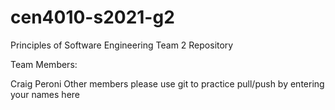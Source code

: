 # cen4010-s2021-g2
Principles of Software Engineering Team 2 Repository

Team Members:

Craig Peroni
Other members please use git to practice pull/push by entering your names here